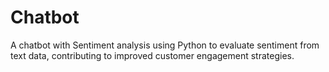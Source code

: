 # Chatbot
A chatbot with Sentiment analysis using Python to evaluate sentiment from text data, contributing to improved customer engagement strategies.
